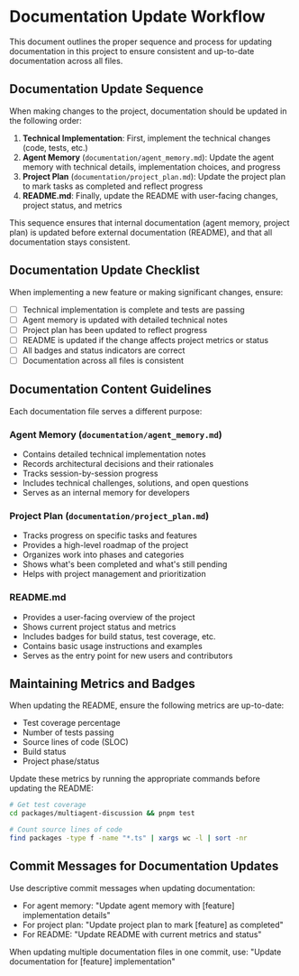 # Documentation Update Workflow

This document outlines the proper sequence and process for updating documentation in this project to ensure consistent and up-to-date documentation across all files.

## Documentation Update Sequence

When making changes to the project, documentation should be updated in the following order:

1. **Technical Implementation**: First, implement the technical changes (code, tests, etc.)
2. **Agent Memory** (`documentation/agent_memory.md`): Update the agent memory with technical details, implementation choices, and progress
3. **Project Plan** (`documentation/project_plan.md`): Update the project plan to mark tasks as completed and reflect progress
4. **README.md**: Finally, update the README with user-facing changes, project status, and metrics

This sequence ensures that internal documentation (agent memory, project plan) is updated before external documentation (README), and that all documentation stays consistent.

## Documentation Update Checklist

When implementing a new feature or making significant changes, ensure:

- [ ] Technical implementation is complete and tests are passing
- [ ] Agent memory is updated with detailed technical notes
- [ ] Project plan has been updated to reflect progress
- [ ] README is updated if the change affects project metrics or status
- [ ] All badges and status indicators are correct
- [ ] Documentation across all files is consistent

## Documentation Content Guidelines

Each documentation file serves a different purpose:

### Agent Memory (`documentation/agent_memory.md`)

- Contains detailed technical implementation notes
- Records architectural decisions and their rationales
- Tracks session-by-session progress
- Includes technical challenges, solutions, and open questions
- Serves as an internal memory for developers

### Project Plan (`documentation/project_plan.md`)

- Tracks progress on specific tasks and features
- Provides a high-level roadmap of the project
- Organizes work into phases and categories
- Shows what's been completed and what's still pending
- Helps with project management and prioritization

### README.md

- Provides a user-facing overview of the project
- Shows current project status and metrics
- Includes badges for build status, test coverage, etc.
- Contains basic usage instructions and examples
- Serves as the entry point for new users and contributors

## Maintaining Metrics and Badges

When updating the README, ensure the following metrics are up-to-date:

- Test coverage percentage
- Number of tests passing
- Source lines of code (SLOC)
- Build status
- Project phase/status

Update these metrics by running the appropriate commands before updating the README:

```bash
# Get test coverage
cd packages/multiagent-discussion && pnpm test

# Count source lines of code
find packages -type f -name "*.ts" | xargs wc -l | sort -nr
```

## Commit Messages for Documentation Updates

Use descriptive commit messages when updating documentation:

- For agent memory: "Update agent memory with [feature] implementation details"
- For project plan: "Update project plan to mark [feature] as completed"
- For README: "Update README with current metrics and status"

When updating multiple documentation files in one commit, use: "Update documentation for [feature] implementation"
